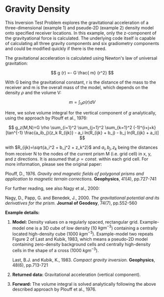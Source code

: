 # Gravity Density

This Inversion Test Problem explores the gravitational acceleration of a three-dimensional (example 1) 
and pseude-2D (example 2) density model onto specified receiver locations. In this example, 
only the z-component of the gravityational force 
is calculated. The underlying code itself is capable of calculating all three gravity components 
and six gradiometry components and could be modified quickly if there is the need. 

The gravitational acceleration is calculated using Newton's law of universal gravitation: 

$$
    g (r) =- G \frac{ m} {r^2} 
$$

With G being the gravitational constant, r is the distance of the mass
to the receiver and m is the overall mass of the model, which depends on the density $\rho$ and the volume V:

$$
    m = \int_V {\rho(r) dV}
$$

Here, we solve volume integral for the vertical component of $g$ analytically, using the approach by Plouff et al., 1976:

$$
g_z(M,N)=G \rho \sum_{i=1}^2 \sum_{j=1}^2 \sum_{k=1}^2  (-1)^{i+j+k} [tan^{-1} \frac{a_ib_j}{z_k R_{ijk}} - a_i ln(R_{ijk} + b_j) - b_j ln(R_{ijk} + a_i)]
$$

with $R_{ijk}=\sqrt{a_i^2 + b_j^2 + z_k^2}$ and $a_i, b_j, z_k$ being the distances from receiver N to the 
nodes of the current prism M (i.e. grid cell) in x, y, and z directions. It is assumed that $\rho=const.$ within each grid cell. 
For more information, please see the original paper: 

Plouff, D., 1976. *Gravity and magnetic fields of polygonal prisms and application to magnetic terrain corrections.* **Geophysics**, 41(4), pp.727-741

For further reading, see also Nagy et al., 2000:

Nagy, D., Papp, G. and Benedek, J., 2000. *The gravitational potential and its derivatives for the prism.* **Journal of Geodesy**, 74(7), pp.552-560

**Example details:**

 1. **Model:** Density values on a regularly spaced, rectangular grid. Example-model one is a 3D cube of low density (10 $kgm^{-3}$) containing a centrally located high-density cube (1000 $kgm^{-3}$). Example-model two repeats Figure 2 of Last and Kubik, 1983, which means a pseudo-2D model containing zero-density background cells and centrally high-density cells in the shape of a cross (1000 $kgm^{-3}$).

    Last, B.J. and Kubik, K., 1983. *Compact gravity inversion.* **Geophysics**, 48(6), pp.713-721
    
 2. **Returned data:** Gravitational acceleration (vertical component).
    
 3. **Forward:**  The volume integral is solved analytically following the above described approach by Plouff et al., 1976.


<!-- Please write anything you'd like to explain about the forward problem here -->

<!-- Welcome to your new Espresso example!

To complete this contribution, here are some ideas on what to do next:

- [ ] **Modify [README.md](README.md)**. Replace the title above with your test problem name,
   and document anything you'd like to add for this problem. Some recommended parts
   include:
   - What this test problem is about
   - What you would recommend inversion practitioners to notice
   - etc.
- [ ] **Modify [metadata.yml](metadata.yml)**. As the name suggests, this file contains basic
   information about the problem itself, authors, citations, example information and
   other extra information you'd like to include. It's a yaml file so that we can 
   render some of the information in a more structured manner.
- [ ] **Modify [LICENCE](LICENCE)**. The default one we've used is a 2-clauss BSD licence. 
   Feel free to replace the content with a licence that suits you best.
- [ ] **Write code in [gravity_density.py](gravity_density.py) (and [__init__.py](__init__.py) if
   necessary)**. Some basic functions have been defined in the template - these are the
   standard interface we'd like to enforce in Espresso. You'll see
   clearly some functionalities that are required to implement and others that are
   optional.
- [ ] **Validate and build your contribution locally**. We have seperate scripts for 
   validation and packaging.
   ```console
   $ python scripts/build_package/validate.py         # to validate your contribution
   $ python scripts/build_package/build.py            # to install updated Espresso in your environment
   $ python scripts/build_package/validate_build.py   # to run both of above together
   ```
- [ ] **Delete / comment out these initial instructions**. They are for your own reference
   so feel free to delete them or comment them out once you've finished the above
   checklist.


## How to test your code

> **Note that you cannot test your code directly inside your example subfolder**, due to
> the relative import inside the contribution file. Check the following for details.

***In order to test your code***, use `contrib` as your working directory and import your contribution
in the following ways.

(Python interactive mode)
```python
$ pwd                            # check you are in the right folder
<path-to-espresso>/contrib
$ python
>>> from gravity_density import ExampleName   # import it this way
```

(Creating temporary Python file)
```python
# file contrib/tmp.py            # create tmp file in the right folder
from gravity_density import ExampleName       # import it this way
``` -->
